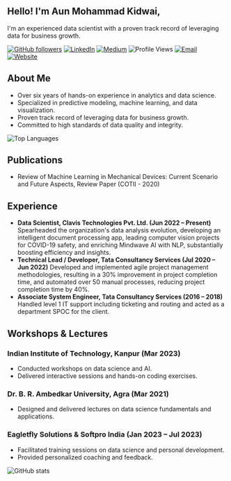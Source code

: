 ## Hello! I'm Aun Mohammad Kidwai, 

I'm an experienced data scientist with a proven track record of leveraging data for business growth.

[![GitHub followers](https://img.shields.io/github/followers/aunkidwai?label=Follow&style=social)](https://github.com/aunkidwai/?tab=follow) [![LinkedIn](https://img.shields.io/badge/LinkedIn-Connect-blue)](https://www.linkedin.com/in/aunkidwai/) [![Medium](https://img.shields.io/badge/Medium-Follow-black)](https://medium.com/@aunkidwai) ![Profile Views](https://komarev.com/ghpvc/?username=aunkidwai&color=blue) [![Email](https://img.shields.io/badge/Email-aunkidwai@gmail.com-red)](mailto:aunkidwai@gmail.com) [![Website](https://img.shields.io/badge/Website-aunkidwai.github.io-brightgreen)](https://aunkidwai.github.io)

## About Me
- Over six years of hands-on experience in analytics and data science.
- Specialized in predictive modeling, machine learning, and data visualization.
- Proven track record of leveraging data for business growth.
- Committed to high standards of data quality and integrity.

![Top Languages](https://github-readme-stats.vercel.app/api/top-langs/?username=aunkidwai&layout=compact&theme=radical)

## Publications
- Review of Machine Learning in Mechanical Devices: Current Scenario and Future Aspects, Review Paper (COTII - 2020)

## Experience
- **Data Scientist, Clavis Technologies Pvt. Ltd. (Jun 2022 – Present)**
  Spearheaded the organization's data analysis evolution, developing an intelligent document processing app, leading computer vision projects for COVID-19 safety, and enriching Mindwave AI with NLP, substantially boosting efficiency and insights.
- **Technical Lead / Developer, Tata Consultancy Services (Jul 2020 – Jun 2022)**
  Developed and implemented agile project management methodologies, resulting in a 30% improvement in project completion time, and automated over 50 manual processes, reducing project completion time by 40%.
- **Associate System Engineer, Tata Consultancy Services (2016 – 2018)**
  Handled level 1 IT support including ticketing and routing and acted as a department SPOC for the client.

## Workshops & Lectures
### Indian Institute of Technology, Kanpur (Mar 2023)
- Conducted workshops on data science and AI.
- Delivered interactive sessions and hands-on coding exercises.

### Dr. B. R. Ambedkar University, Agra (Mar 2021)
- Designed and delivered lectures on data science fundamentals and applications.

### Eagletfly Solutions & Softpro India (Jan 2023 – Jul 2023)
- Facilitated training sessions on data science and personal development.
- Provided personalized coaching and feedback.

![GitHub stats](https://github-readme-stats.vercel.app/api?username=aunkidwai&show_icons=true&theme=transparent)

